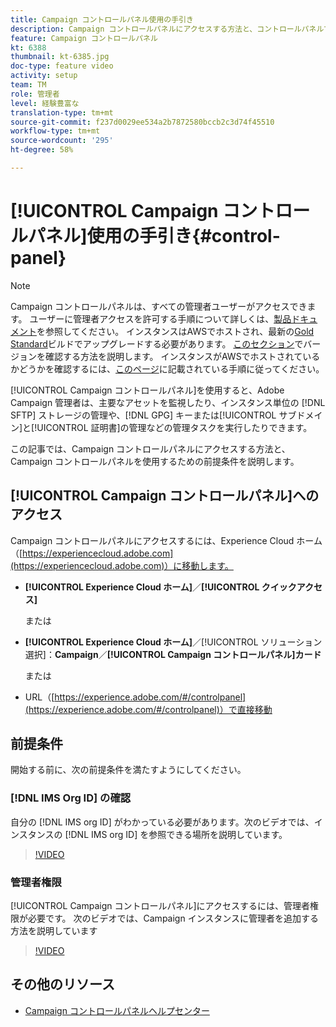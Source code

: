 ```yaml
---
title: Campaign コントロールパネル使用の手引き
description: Campaign コントロールパネルにアクセスする方法と、コントロールパネルで作業するための前提条件を説明します。
feature: Campaign コントロールパネル
kt: 6388
thumbnail: kt-6385.jpg
doc-type: feature video
activity: setup
team: TM
role: 管理者
level: 経験豊富な
translation-type: tm+mt
source-git-commit: f237d0029ee534a2b7872580bccb2c3d74f45510
workflow-type: tm+mt
source-wordcount: '295'
ht-degree: 58%

---
```



# [!UICONTROL Campaign コントロールパネル]使用の手引き{#control-panel}

>[!NOTE]
>
> Campaign コントロールパネルは、すべての管理者ユーザーがアクセスできます。 ユーザーに管理者アクセスを許可する手順について詳しくは、[製品ドキュメント](https://experienceleague.adobe.com/docs/control-panel/using/discover-control-panel/managing-permissions.html?lang=en#discover-control-panel)を参照してください。
インスタンスはAWSでホストされ、最新の[Gold Standard](https://experienceleague.adobe.com/docs/campaign-classic/using/release-notes/gs-release/gs-overview.html)ビルドでアップグレードする必要があります。 [このセクション](https://experienceleague.adobe.com/docs/campaign-classic/using/getting-started/starting-with-adobe-campaign/launching-adobe-campaign.html?lang=en#getting-your-campaign-version)でバージョンを確認する方法を説明します。 インスタンスがAWSでホストされているかどうかを確認するには、[このページ](https://experienceleague.adobe.com/docs/control-panel/using/faq.html)に記載されている手順に従ってください。

[!UICONTROL Campaign コントロールパネル]を使用すると、Adobe Campaign 管理者は、主要なアセットを監視したり、インスタンス単位の [!DNL SFTP] ストレージの管理や、[!DNL GPG] キーまたは[!UICONTROL サブドメイン]と[!UICONTROL 証明書]の管理などの管理タスクを実行したりできます。

この記事では、Campaign コントロールパネルにアクセスする方法と、Campaign コントロールパネルを使用するための前提条件を説明します。

## [!UICONTROL Campaign コントロールパネル]へのアクセス

Campaign コントロールパネルにアクセスするには、Experience Cloud ホーム（[https://experiencecloud.adobe.com](https://experiencecloud.adobe.com)）に移動します。

* **[!UICONTROL Experience Cloud ホーム]**／**[!UICONTROL クイックアクセス]**

   または
* **[!UICONTROL Experience Cloud ホーム]**／[!UICONTROL ソリューション選択]：**Campaign**／**[!UICONTROL Campaign コントロールパネル]カード**

   または

* URL（[https://experience.adobe.com/#/controlpanel](https://experience.adobe.com/#/controlpanel)）で直接移動

## 前提条件

開始する前に、次の前提条件を満たすようにしてください。

### [!DNL IMS Org ID] の確認

自分の [!DNL IMS org ID] がわかっている必要があります。次のビデオでは、インスタンスの [!DNL IMS org ID] を参照できる場所を説明しています。

>[!VIDEO](https://video.tv.adobe.com/v/27183?quality=12)

### 管理者権限

[!UICONTROL Campaign コントロールパネル]にアクセスするには、管理者権限が必要です。
次のビデオでは、Campaign インスタンスに管理者を追加する方法を説明しています

>[!VIDEO](https://video.tv.adobe.com/v/27147?quality=12)

## その他のリソース

* [Campaign コントロールパネルヘルプセンター](https://docs.adobe.com/content/help/ja-JP/control-panel/using/control-panel-home.html)

